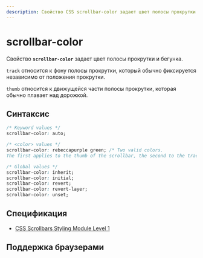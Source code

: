 ```yaml
---
description: Свойство CSS scrollbar-color задает цвет полосы прокрутки и бегунка.
---
```


# scrollbar-color

Свойство **`scrollbar-color`** задает цвет полосы прокрутки и бегунка.

`track` относится к фону полосы прокрутки, который обычно фиксируется независимо от положения прокрутки.

`thumb` относится к движущейся части полосы прокрутки, которая обычно плавает над дорожкой.

## Синтаксис

```css
/* Keyword values */
scrollbar-color: auto;

/* <color> values */
scrollbar-color: rebeccapurple green; /* Two valid colors.
The first applies to the thumb of the scrollbar, the second to the track. */

/* Global values */
scrollbar-color: inherit;
scrollbar-color: initial;
scrollbar-color: revert;
scrollbar-color: revert-layer;
scrollbar-color: unset;
```

## Спецификация

- [CSS Scrollbars Styling Module Level 1](https://w3c.github.io/csswg-drafts/css-scrollbars/#scrollbar-color)

## Поддержка браузерами

<p class="ciu_embed" data-feature="mdn-css__properties__scrollbar-color" data-periods="future_1,current,past_1,past_2" data-accessible-colours="false"></p>
